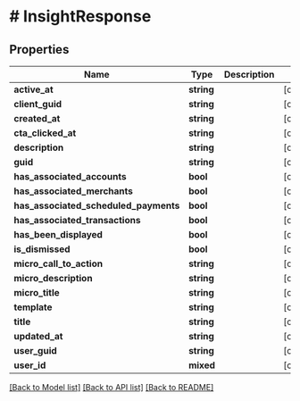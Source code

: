 # # InsightResponse

## Properties

Name | Type | Description | Notes
------------ | ------------- | ------------- | -------------
**active_at** | **string** |  | [optional]
**client_guid** | **string** |  | [optional]
**created_at** | **string** |  | [optional]
**cta_clicked_at** | **string** |  | [optional]
**description** | **string** |  | [optional]
**guid** | **string** |  | [optional]
**has_associated_accounts** | **bool** |  | [optional]
**has_associated_merchants** | **bool** |  | [optional]
**has_associated_scheduled_payments** | **bool** |  | [optional]
**has_associated_transactions** | **bool** |  | [optional]
**has_been_displayed** | **bool** |  | [optional]
**is_dismissed** | **bool** |  | [optional]
**micro_call_to_action** | **string** |  | [optional]
**micro_description** | **string** |  | [optional]
**micro_title** | **string** |  | [optional]
**template** | **string** |  | [optional]
**title** | **string** |  | [optional]
**updated_at** | **string** |  | [optional]
**user_guid** | **string** |  | [optional]
**user_id** | **mixed** |  | [optional]

[[Back to Model list]](../../README.md#models) [[Back to API list]](../../README.md#endpoints) [[Back to README]](../../README.md)
